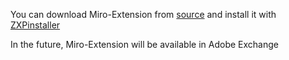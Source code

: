 <p>You can download Miro-Extension from <a href="https://drive.google.com/uc?id=1qV5To-hAdUa4fEW3pqyE4owywPDDa96m&export=download">source</a> and install it with <a href="https://zxpinstaller.com">ZXPinstaller</a></p>
<p>In the future, Miro-Extension will be available in Adobe Exchange</p>